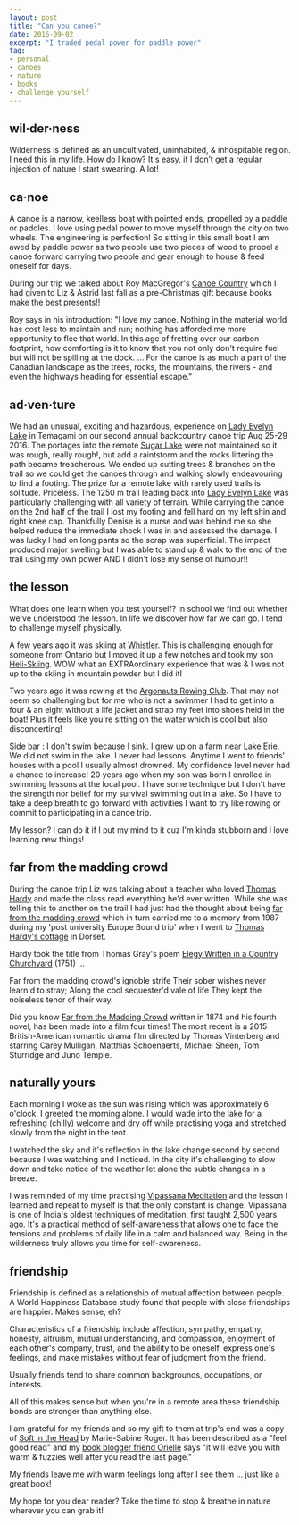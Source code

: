 ```yaml
---
layout: post
title: "Can you canoe?"
date: 2016-09-02
excerpt: "I traded pedal power for paddle power"
tag:
- personal
- canoes
- nature
- books
- challenge yourself
---
```


## wil·der·ness

Wilderness is defined as an uncultivated, uninhabited, & inhospitable region.
I need this in my life. How do I know? It's easy, if I don’t get a regular injection of nature I start swearing. A lot!

## ca·noe

A canoe is a narrow, keelless boat with pointed ends, propelled by a paddle or paddles.
I love using pedal power to move myself through the city on two wheels. The engineering is perfection! So sitting in this small boat I am awed by paddle power as two people use two pieces of wood to propel a canoe forward carrying two people and gear enough to house & feed oneself for days.

During our trip we talked about Roy MacGregor's [Canoe Country](http://penguinrandomhouse.ca/books/217532/canoe-country#9780307361424) which I had given to Liz & Astrid last fall as a pre-Christmas gift because books make the best presents!!

Roy says in his introduction: "I love my canoe. Nothing in the material world has cost less to maintain and run; nothing has afforded me more opportunity to flee that world. In this age of fretting over our carbon footprint, how comforting is it to know that you not only don't require fuel but will not be spilling at the dock. ... For the canoe is as much a part of the Canadian landscape as the trees, rocks, the mountains, the rivers - and even the highways heading for essential escape."

## ad·ven·ture

We had an unusual, exciting and hazardous, experience on [Lady Evelyn Lake](https://www.ontarioparks.com/park/ladyevelynsmoothwater) in Temagami on our second annual backcountry canoe trip Aug 25-29 2016.
The portages into the remote [Sugar Lake](http://mapcarta.com/24663560) were not maintained so it was rough, really rough!, but add a raintstorm and the rocks littering the path became treacherous.  We ended up cutting trees & branches on the trail so we could get the canoes through and walking slowly endeavouring to find a footing. The prize for a remote lake with rarely used trails is solitude. Priceless.
The 1250 m trail leading back into [Lady Evelyn Lake](https://www.ontarioparks.com/park/ladyevelynsmoothwater) was particularly challenging with all variety of terrain. While carrying the canoe on the 2nd half of the trail I lost my footing and fell hard on my left shin and right knee cap. Thankfully Denise is a nurse and was behind me so she helped reduce the immediate shock I was in and assessed the damage. I was lucky I had on long pants so the scrap was superficial. The impact produced major swelling but I was able to stand up & walk to the end of the trail using my own power AND I didn't lose my sense of humour!!

## the lesson

What does one learn when you test yourself? In school we find out whether we've understood the lesson. In life we discover how far we can go. I tend to challenge myself physically.

A few years ago it was skiing at [Whistler](https://www.whistlerblackcomb.com/). This is challenging enough for someone from Ontario but I moved it up a few notches and took my son [Heli-Skiing](http://www.whistlerheliskiing.com/). WOW what an EXTRAordinary experience that was & I was not up to the skiing in mountain powder but I did it!

Two years ago it was rowing at the [Argonauts Rowing Club](http://www.argonautrowingclub.com/). That may not seem so challenging but for me who is not a swimmer I had to get into a four & an eight without a life jacket and strap my feet into shoes held in the boat! Plus it feels like you're sitting on the water which is cool but also disconcerting!  

Side bar : I don't swim because I sink. I grew up on a farm near Lake Erie. We did not swim in the lake. I never had lessons. Anytime I went to friends' houses with a pool I usually almost drowned.  My confidence level never had a chance to increase!  20 years ago when my son was born I enrolled in swimming lessons at the local pool. I have some technique but I don't have the strength nor belief for my survival swimming out in a lake. So I have to take a deep breath to go forward with activities I want to try like rowing or commit to participating in a canoe trip.

My lesson?  I can do it if I put my mind to it cuz I'm kinda stubborn and I love learning new things!

## far from the madding crowd

During the canoe trip Liz was talking about a teacher who loved [Thomas Hardy](https://interestingliterature.com/2015/02/23/the-best-thomas-hardy-novels/) and made the class read everything he'd ever written.  While she was telling this to another on the trail I had just had the thought about being [far from the madding crowd](https://en.wikipedia.org/wiki/Far_from_the_Madding_Crowd) which in turn carried me to a memory from 1987 during my 'post university Europe Bound trip' when I went to [Thomas Hardy's cottage](https://www.nationaltrust.org.uk/hardys-cottage) in Dorset.

Hardy took the title from Thomas Gray's poem [Elegy Written in a Country Churchyard](https://en.wikipedia.org/wiki/Elegy_Written_in_a_Country_Churchyard) (1751) ...

Far from the madding crowd's ignoble strife
Their sober wishes never learn'd to stray;
Along the cool sequester'd vale of life
They kept the noiseless tenor of their way.

Did you know [Far from the Madding Crowd](https://en.wikipedia.org/wiki/Far_from_the_Madding_Crowd) written in 1874 and his fourth novel, has been made into a film four times! The most recent is a 2015 British-American romantic drama film directed by Thomas Vinterberg and starring Carey Mulligan, Matthias Schoenaerts, Michael Sheen, Tom Sturridge and Juno Temple. 

## naturally yours

Each morning I woke as the sun was rising which was approximately 6 o'clock. I greeted the morning alone. I would wade into the lake for a refreshing (chilly) welcome and dry off while practising yoga and stretched slowly from the night in the tent.

I watched the sky and it's reflection in the lake change second by second because I was watching and I noticed. In the city it's challenging to slow down and take notice of the weather let alone the subtle changes in a breeze.

I was reminded of my time practising [Vipassana Meditation](http://www.torana.dhamma.org/) and the lesson I learned and repeat to myself is that the only constant is change. Vipassana is one of India's oldest techniques of meditation, first taught 2,500 years ago. It's a practical method of self-awareness that allows one to face the tensions and problems of daily life in a calm and balanced way. Being in the wilderness truly allows you time for self-awareness.

## friendship

Friendship is defined as a relationship of mutual affection between people. A World Happiness Database study found that people with close friendships are happier. Makes sense, eh?

Characteristics of a friendship include affection, sympathy, empathy, honesty, altruism, mutual understanding, and compassion, enjoyment of each other's company, trust, and the ability to be oneself, express one's feelings, and make mistakes without fear of judgment from the friend.

Usually friends tend to share common backgrounds, occupations, or interests.

All of this makes sense but when you're in a remote area these friendship bonds are stronger than anything else.  

I am grateful for my friends and so my gift to them at trip's end was a copy of [Soft in the Head](http://penguinrandomhouse.ca/programs/tms-book-club/blog/counting-pigeons) by Marie-Sabine Roger. It has been described as a "feel good read" and my [book blogger friend Orielle](http://www.letstakeashelfie.ca/) says "it will leave you with warm & fuzzies well after you read the last page."

My friends leave me with warm feelings long after I see them ... just like a great book!

My hope for you dear reader? Take the time to stop & breathe in nature wherever you can grab it!
